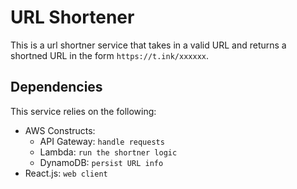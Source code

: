 # URL Shortener

This is a url shortner service that takes in a valid URL and returns a shortned URL in the form `https://t.ink/xxxxxx`.

## Dependencies

This service relies on the following:

- AWS Constructs:
  - API Gateway: `handle requests`
  - Lambda: `run the shortner logic`
  - DynamoDB: `persist URL info`
- React.js: `web client`

